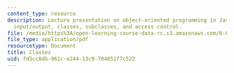 ```yaml
---
content_type: resource
description: Lecture presentation on object-oriented programming in Java, exceptions,
  input/output, classes, subclasses, and access control.
file: /media/https%3A/open-learning-course-data-rc.s3.amazonaws.com/6-005-elements-of-software-construction-fall-2008/fd5cc0db961ce24413c9704851f7c522_MIT6_005f08_lec02.pdf
file_type: application/pdf
resourcetype: Document
title: Classes
uid: fd5cc0db-961c-e244-13c9-704851f7c522
---
```

